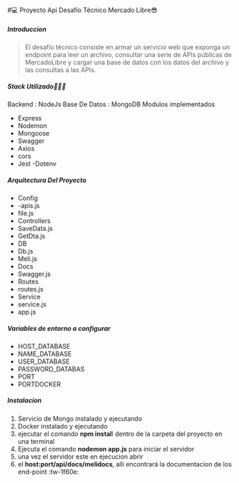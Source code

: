 #💻 Proyecto Api Desafío Técnico Mercado Libre😎

##### Introduccion
> El desafío técnico consiste en armar un servicio web que exponga un endpoint para
leer un archivo, consultar una serie de APIs públicas de MercadoLibre y cargar una
base de datos con los datos del archivo y las consultas a las APIs.


##### Stack Utilizado👨🏼‍💻 
Backend : NodeJs
Base De Datos : MongoDB
Modulos implementados
- Express
- Nodemon
- Mongoose
- Swagger
- Axios
- cors
- Jest
-Dotenv

##### Arquitectura Del Proyecto
- Config
- 	-apis.js
- 	file.js
- Controllers
- 	SaveData.js
- 	GetDta.js
- DB
- 	Db.js
- 	Meli.js
- Docs
- 	Swagger.js
- Routes
- 	routes.js
- Service
- 	service.js
- app.js

##### Variables de entorno a configurar
- HOST_DATABASE
- NAME_DATABASE
- USER_DATABASE
- PASSWORD_DATABAS
- PORT
- PORTDOCKER


##### Instalacion

1.    Servicio de Mongo instalado y ejecutando 
2.  Docker instalado y ejecutando
3.  ejecutar el comando **npm instal**l dentro de la carpeta del proyecto en una terminal
4. Ejecuta el comando **nodemon app.js** para iniciar el servidor 
5. una vez el servidor este en ejecucion abrir
6. el **host:port/api/docs/melidocs**, alli encontrará la documentacion de los end-point :tw-1f60e:
